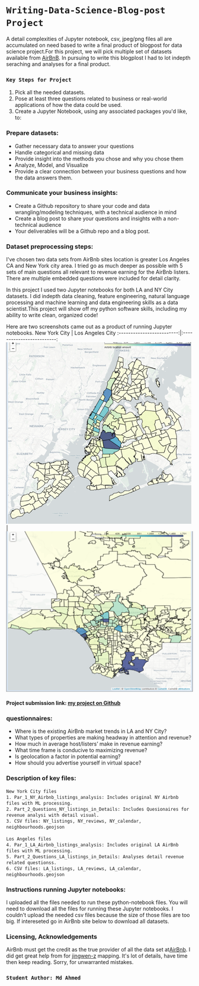 # `Writing-Data-Science-Blog-post Project`
A detail complexities of Jupyter notebook, csv, jpeg/png files all are accumulated on need based to write a final product of blogpost for data science project.For this project, we will pick multiple set of datasets available from [AirBnB](http://insideairbnb.com/get-the-data.html). In pursuing to write this blogplost I had to lot indepth seraching and analyses for a final product.

### `Key Steps for Project`
1) Pick all the needed datasets.
2) Pose at least three questions related to business or real-world applications of how the data could be used.
3) Create a Jupyter Notebook, using any associated packages you'd like, to:

### Prepare datasets:
- Gather necessary data to answer your questions
- Handle categorical and missing data
- Provide insight into the methods you chose and why you chose them
- Analyze, Model, and Visualize
- Provide a clear connection between your business questions and how the data answers them.

### Communicate your business insights:
- Create a Github repository to share your code and data wrangling/modeling techniques, with a technical audience in mind
- Create a blog post to share your questions and insights with a non-technical audience
- Your deliverables will be a Github repo and a blog post.

### Dataset preprocessing steps:
I've chosen two data sets from AirBnb sites location is greater Los Angeles CA and New York city area. I tried go as much deeper as possible with 5 sets of main questions all relevant to revenue earning for the AirBnb listers. There are multiple embedded questions were included for detail clarity.

In this project I used two Jupyter notebooks for both LA and NY City datasets. I did indepth data cleaning, feature engineering, natural language processing and  machine learning and data engineering skills as a data scientist.This project will show off my python software skills, including my ability to write clean, organized code!

Here are two screenshots came out as a product of running Jupyter notebooks.
New York City              |  Los Angeles City
:-------------------------:|:-------------------------:
<img src="NY_City_Blocks.png" width="500"/> | <img src="LA_City_Blocks.png" width="550"/> 

#### Project submission link: [my project on Github](https://github.com/farhadkpx/Writing-Data-Science-Blog)

### questionnaires:
- Where is the existing AirBnb market trends in LA and NY City?
- What types of properties are making headway in attention and revenue?
- How much in average host/listers’ make in revenue earning?
- What time frame is conducive to maximizing revenue?
- Is geolocation a factor in potential earning?
- How should you advertise yourself in virtual space?

### Description of key files:
~~~~~~~~
New York City files
1. Par_1_NY_Airbnb_listings_analysis: Includes original NY Airbnb files with ML processing.
2. Part_2_Questions_NY_listings_in_Details: Includes Quesionaires for revenue analysi with detail visual.
3. CSV files: NY_listings, NY_reviews, NY_calendar, neighbourhoods.geojson

Los Angeles files
4. Par_1_LA_Airbnb_listings_analysis: Includes original LA AirBnb files with ML processing.
5. Part_2_Questions_LA_listings_in_Details: Analyses detail revenue related questionss.
6. CSV files: LA_listings, LA_reviews, LA_calendar, neighbourhoods.geojson
~~~~~~~~~

### Instructions running Jupyter notebooks:
I uploaded all the files needed to run these python-notebook files. You will need to download all the files for running these Jupyter notebooks.
I couldn't upload the needed csv files because the size of those files are too big. If intereseted go in AirBnb site below to download all datasets.

### Licensing, Acknowledgements
AirBnb must get the credit as the true provider of all the data set at[AirBnb](http://insideairbnb.com/get-the-data.html). I did get great help from 
for [jingwen-z](https://github.com/jingwen-z/python-playground/blob/master/python_for_data_analysis/geovisualization/folium_demo.ipynb) mapping. It's lot of details, have time
then keep reading. Sorry, for unwarranted mistakes.

### `Student Author: Md Ahmed`


